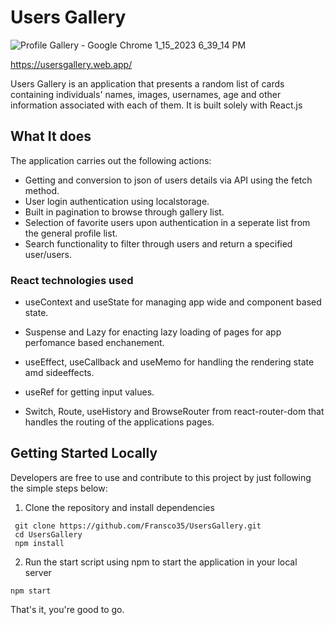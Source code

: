 # Users Gallery #


![Profile Gallery - Google Chrome 1_15_2023 6_39_14 PM](https://user-images.githubusercontent.com/62514538/212557504-492ae056-7d64-4512-9b0b-30fe998547f1.png)

https://usersgallery.web.app/

Users Gallery is an application that presents a random list of cards containing individuals' names, images, usernames, age and other information associated with each of them. It is built solely with React.js 

## What It does ##


The application carries out the following actions:
* Getting and conversion to json of users details via API using the fetch method.
* User login authentication using localstorage.
* Built in pagination to browse through gallery list.
* Selection of favorite users upon authentication in a seperate list from the general profile list.
* Search functionality to filter through users and return a specified user/users.

### React technologies used ###

* useContext and useState for managing app wide and component based state.

* Suspense and Lazy for enacting lazy loading of pages for app perfomance based enchanement.

* useEffect, useCallback and useMemo for handling the rendering state amd sideeffects.

* useRef for getting input values.

* Switch, Route, useHistory and BrowseRouter from react-router-dom that handles the routing of the applications pages.

## Getting Started Locally ##
Developers are free to use and contribute to this project by just following the simple steps below:
1. Clone the repository and install dependencies
```
 git clone https://github.com/Fransco35/UsersGallery.git
 cd UsersGallery
 npm install
```
2. Run the start script using npm to start the application in your local server
```
npm start
```
That's it, you're good to go.

